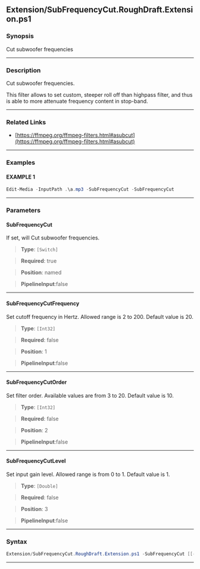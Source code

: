 
Extension/SubFrequencyCut.RoughDraft.Extension.ps1
--------------------------------------------------
### Synopsis
Cut subwoofer frequencies

---
### Description

Cut subwoofer frequencies.

This filter allows to set custom, steeper roll off than highpass filter, and thus is able to more attenuate frequency content in stop-band.

---
### Related Links
* [https://ffmpeg.org/ffmpeg-filters.html#asubcut](https://ffmpeg.org/ffmpeg-filters.html#asubcut)



---
### Examples
#### EXAMPLE 1
```PowerShell
Edit-Media -InputPath .\a.mp3 -SubFrequencyCut -SubFrequencyCut
```

---
### Parameters
#### **SubFrequencyCut**

If set, will Cut subwoofer frequencies.



> **Type**: ```[Switch]```

> **Required**: true

> **Position**: named

> **PipelineInput**:false



---
#### **SubFrequencyCutFrequency**

Set cutoff frequency in Hertz. Allowed range is 2 to 200. Default value is 20.



> **Type**: ```[Int32]```

> **Required**: false

> **Position**: 1

> **PipelineInput**:false



---
#### **SubFrequencyCutOrder**

Set filter order. Available values are from 3 to 20. Default value is 10.



> **Type**: ```[Int32]```

> **Required**: false

> **Position**: 2

> **PipelineInput**:false



---
#### **SubFrequencyCutLevel**

Set input gain level. Allowed range is from 0 to 1. Default value is 1.



> **Type**: ```[Double]```

> **Required**: false

> **Position**: 3

> **PipelineInput**:false



---
### Syntax
```PowerShell
Extension/SubFrequencyCut.RoughDraft.Extension.ps1 -SubFrequencyCut [[-SubFrequencyCutFrequency] <Int32>] [[-SubFrequencyCutOrder] <Int32>] [[-SubFrequencyCutLevel] <Double>] [<CommonParameters>]
```
---




